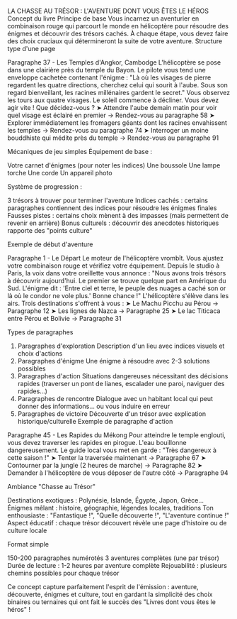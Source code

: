 LA CHASSE AU TRÉSOR : L'AVENTURE DONT VOUS ÊTES LE HÉROS
Concept du livre
Principe de base
Vous incarnez un aventurier en combinaison rouge qui parcourt le monde en hélicoptère pour résoudre des énigmes et découvrir des trésors cachés. À chaque étape, vous devez faire des choix cruciaux qui détermineront la suite de votre aventure.
Structure type d'une page

Paragraphe 37 - Les Temples d'Angkor, Cambodge
L'hélicoptère se pose dans une clairière près du temple du Bayon. Le pilote vous tend une enveloppe cachetée contenant l'énigme :
"Là où les visages de pierre regardent les quatre directions, cherchez celui qui sourit à l'aube. Sous son regard bienveillant, les racines millénaires gardent le secret."
Vous observez les tours aux quatre visages. Le soleil commence à décliner. Vous devez agir vite !
Que décidez-vous ?
➤ Attendre l'aube demain matin pour voir quel visage est éclairé en premier → Rendez-vous au paragraphe 58
➤ Explorer immédiatement les fromagers géants dont les racines envahissent les temples → Rendez-vous au paragraphe 74
➤ Interroger un moine bouddhiste qui médite près du temple → Rendez-vous au paragraphe 91

Mécaniques de jeu simples
Équipement de base :

Votre carnet d'énigmes (pour noter les indices)
Une boussole
Une lampe torche
Une corde
Un appareil photo

Système de progression :

3 trésors à trouver pour terminer l'aventure
Indices cachés : certains paragraphes contiennent des indices pour résoudre les énigmes finales
Fausses pistes : certains choix mènent à des impasses (mais permettent de revenir en arrière)
Bonus culturels : découvrir des anecdotes historiques rapporte des "points culture"

Exemple de début d'aventure

Paragraphe 1 - Le Départ
Le moteur de l'hélicoptère vrombît. Vous ajustez votre combinaison rouge et vérifiez votre équipement. Depuis le studio à Paris, la voix dans votre oreillette vous annonce :
"Nous avons trois trésors à découvrir aujourd'hui. Le premier se trouve quelque part en Amérique du Sud. L'énigme dit : 'Entre ciel et terre, le peuple des nuages a caché son or là où le condor ne vole plus.' Bonne chance !"
L'hélicoptère s'élève dans les airs. Trois destinations s'offrent à vous :
➤ Le Machu Picchu au Pérou → Paragraphe 12
➤ Les lignes de Nazca → Paragraphe 25
➤ Le lac Titicaca entre Pérou et Bolivie → Paragraphe 31

Types de paragraphes
1. Paragraphes d'exploration
Description d'un lieu avec indices visuels et choix d'actions
2. Paragraphes d'énigme
Une énigme à résoudre avec 2-3 solutions possibles
3. Paragraphes d'action
Situations dangereuses nécessitant des décisions rapides (traverser un pont de lianes, escalader une paroi, naviguer des rapides...)
4. Paragraphes de rencontre
Dialogue avec un habitant local qui peut donner des informations... ou vous induire en erreur
5. Paragraphes de victoire
Découverte d'un trésor avec explication historique/culturelle
Exemple de paragraphe d'action

Paragraphe 45 - Les Rapides du Mékong
Pour atteindre le temple englouti, vous devez traverser les rapides en pirogue. L'eau bouillonne dangereusement. Le guide local vous met en garde : "Très dangereux à cette saison !"
➤ Tenter la traversée maintenant → Paragraphe 67
➤ Contourner par la jungle (2 heures de marche) → Paragraphe 82
➤ Demander à l'hélicoptère de vous déposer de l'autre côté → Paragraphe 94

Ambiance "Chasse au Trésor"

Destinations exotiques : Polynésie, Islande, Égypte, Japon, Grèce...
Énigmes mêlant : histoire, géographie, légendes locales, traditions
Ton enthousiaste : "Fantastique !", "Quelle découverte !", "L'aventure continue !"
Aspect éducatif : chaque trésor découvert révèle une page d'histoire ou de culture locale

Format simple

150-200 paragraphes numérotés
3 aventures complètes (une par trésor)
Durée de lecture : 1-2 heures par aventure complète
Rejouabilité : plusieurs chemins possibles pour chaque trésor

Ce concept capture parfaitement l'esprit de l'émission : aventure, découverte, énigmes et culture, tout en gardant la simplicité des choix binaires ou ternaires qui ont fait le succès des "Livres dont vous êtes le héros" !